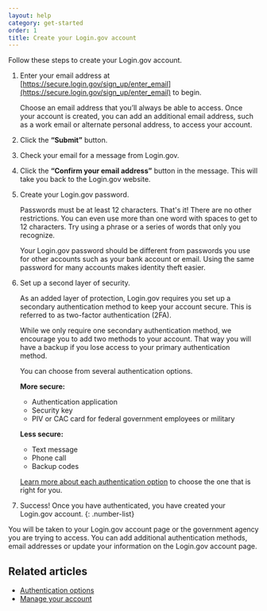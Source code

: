 ```yaml
---
layout: help
category: get-started
order: 1
title: Create your Login.gov account
---
```


Follow these steps to create your Login.gov account.

1. Enter your email address at [https://secure.login.gov/sign_up/enter_email](https://secure.login.gov/sign_up/enter_email) to begin.

   Choose an email address that you’ll always be able to access. Once your account is created, you can add an additional email address, such as a work email or alternate personal address, to access your account.

1. Click the **“Submit”** button.
1. Check your email for a message from Login.gov.
1. Click the **“Confirm your email address”** button in the message. This will take you back to the Login.gov website.
1. Create your Login.gov password.

   Passwords must be at least 12 characters. That's it! There are no other restrictions. You can even use more than one word with spaces to get to 12 characters. Try using a phrase or a series of words that only you recognize.

   Your Login.gov password should be different from passwords you use for other accounts such as your bank account or email. Using the same password for many accounts makes identity theft easier.

1. Set up a second layer of security.

   As an added layer of protection, Login.gov requires you set up a secondary authentication method to keep your account secure. This is referred to as two-factor authentication (2FA).

   While we only require one secondary authentication method, we encourage you to add two methods to your account. That way you will have a backup if you lose access to your primary authentication method.

   You can choose from several authentication options.

   **More secure:**

   - Authentication application
   - Security key
   - PIV or CAC card for federal government employees or military

   **Less secure:**

   - Text message
   - Phone call
   - Backup codes

   [Learn more about each authentication option](/help/get-started/authentication-options/) to choose the one that is right for you.

1. Success! Once you have authenticated, you have created your Login.gov account.
{: .number-list}

You will be taken to your Login.gov account page or the government agency you are trying to access. You can add additional authentication methods, email addresses or update your information on the Login.gov account page.

## Related articles

- [Authentication options](/help/get-started/authentication-options/)
- [Manage your account](/help/manage-your-account/overview/)
